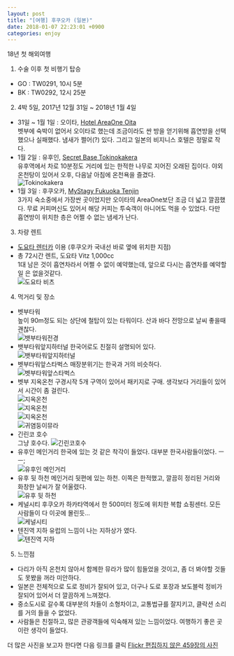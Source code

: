 ```yaml
---
layout: post
title: "[여행] 후쿠오카 (일본)"
date: 2018-01-07 22:23:01 +0900
categories: enjoy
---
```

18년 첫 해외여행

1. 수술 이후 첫 비행기 탑승
* GO : TW0291, 10시 5분
* BK : TW0292, 12시 25분

2. 4박 5일, 2017년 12월 31일 ~ 2018년 1월 4일
* 31일 ~ 1월 1일 : 오이타, [Hotel AreaOne Oita](https://www.agoda.com/ko-kr/hotel-areaone-oita/hotel/oita-jp.html)  
벳부에 숙박이 없어서 오이타로 했는데 조금이라도 싼 방을 얻기위해 흡연방을 선택했으나 실패했다.
냄새가 쩔어(?) 있다. 그리고 일본의 비지니스 호텔은 정말로 작다.
* 1월 2일 : 유후인, [Secret Base Tokinokakera](https://www.agoda.com/ko-kr/secret-base-tokinokakera/hotel/yufu-jp.html)  
유후역에서 차로 10분정도 거리에 있는 한적한 나무로 지어진 오래된 집이다.
야외 온천탕이 있어서 오후, 다음날 아침에 온천욕을 즐겼다.   
![Tokinokakera](https://farm5.staticflickr.com/4641/39419272292_82739e3692_c.jpg)
* 1월 3일 : 후쿠오카, [MyStagy Fukuoka Tenjin](https://www.agoda.com/ko-kr/hotel-mystays-fukuoka-tenjin/hotel/fukuoka-jp.html)  
3가지 숙소중에서 가장싼 곳이었지만 오이타의 AreaOne보단 조금 더 넓고 깔끔했다. 
무료 커피머신도 있어서 해당 커피는 투숙객이 아니어도 먹을 수 있었다. 다만 흡연방이 위치한 층은 어쩔 수 없는 냄세가 난다.
3. 차량 렌트
* [도요타 렌터카](http://toyotarent.co.kr) 이용 (후쿠오카 국내선 바로 옆에 위치한 지점)
* 총 72시간 렌트, 도요타 Vitz 1,000cc  
1대 남은 것이 흡연차라서 어쩔 수 없이 예약했는데, 앞으로 다시는 흡연차를 예약할일 은 없을것같다.  
![도요타 비츠](https://farm5.staticflickr.com/4589/38531222015_13299a918a_z.jpg) 
4. 먹거리 및 장소
* 벳부타워  
높이 90m정도 되는 상단에 철탑이 있는 타워이다. 산과 바다 전망으로 날씨 좋을때 괜찮다.  
![뱃부타워전경](https://farm5.staticflickr.com/4639/39393933372_14e05a5ddc.jpg)
* 뱃부타워앞지하터널
한국어로도 친절히 설명되어 있다.  
![뱃부타워앞지하터널](https://farm5.staticflickr.com/4634/27650677679_14a70692bd_z.jpg)
* 벳부타워앞스타벅스
매장분위기는 한국과 거의 비슷하다.  
![벳부타워앞스타벅스](https://farm5.staticflickr.com/4689/39393936072_2300aeedfa_z.jpg)
* 벳부 지옥온천 구경시작
5개 구역이 있어서 패키지로 구매. 생각보다 거리들이 있어서 시간이 좀 걸린다.  
![지옥온천](https://farm5.staticflickr.com/4691/38719919994_b923e94087_z.jpg)  
![지옥온천](https://farm5.staticflickr.com/4687/38545583575_24a5500172.jpg)  
![지옥온천](https://farm5.staticflickr.com/4600/24561606367_1d29f8871a.jpg)  
![귀염둥이뮤라](https://farm5.staticflickr.com/4638/39427681671_e528406983_z.jpg)
* 긴린코 호수  
그냥 호수다. 
![긴린코호수](https://farm5.staticflickr.com/4588/38569060235_cc88cbe9a8.jpg)
* 유후인 메인거리
한국에 있는 것 같은 착각이 들었다. 대부분 한국사람들이었다. ㅡㅡ;  
![유후인 메인거리](https://farm5.staticflickr.com/4637/39447618421_a02d32d7c1_z.jpg)
* 유후 뒷 하천
메인거리 뒷편에 있는 하천. 이쪽은 한적했고, 깔끔히 정리된 거리와 화창한 날씨가 잘 어울렸다.  
![유후 뒷 하천](https://farm5.staticflickr.com/4727/27670247169_cc745b69da_z.jpg)
* 케널시티
후쿠오카 하카타역에서 한 500미터 정도에 위치한 복합 쇼핑센터. 모든 사람들이 다 이곳에 몰린듯...  
![케널시티](https://farm5.staticflickr.com/4691/39468117291_7bc7d64464_z.jpg)
* 텐진역 지하
유럽의 느낌이 나는 지하상가 였다.  
![텐진역 지하](https://farm5.staticflickr.com/4636/38761646294_273f2dec5c_z.jpg)
5. 느낀점
* 다리가 아직 온천치 않아서 함께한 뮤라가 많이 힘들었을 것이고, 좀 더 봐야할 것들도 못봤을 꺼라 미안하다.
* 일본은 전체적으로 도로 정비가 잘되어 있고, 더구나 도로 포장과 보도블럭 정비가 잘되어 있어서 더 깔끔하게 느껴졌다.
* 중소도시로 갈수록 대부분의 차들이 소형차이고, 교통법규를 잘지키고, 클락션 소리를 거의 들을 수 없었다. 
* 사람들은 친절하고, 많은 관광객들에 익숙해져 있는 느낌이었다. 여행하기 좋은 곳이란 생각이 들었다.


더 많은 사진을 보고자 한다면 다음 링크를 클릭
[Flickr 편집하지 않은 459장의 사진](https://www.flickr.com/gp/lionkang/pnFLR9)

